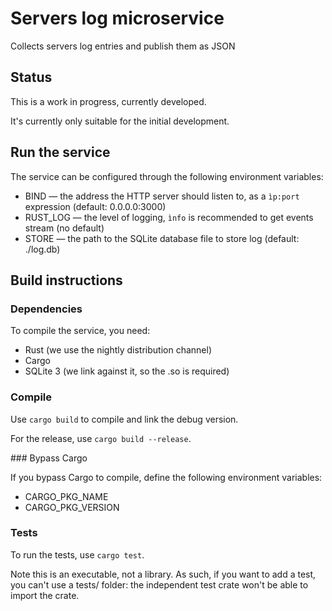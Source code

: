 # Servers log microservice

Collects servers log entries and publish them as JSON

## Status

This is a work in progress, currently developed.

It's currently only suitable for the initial development.

## Run the service

The service can be configured
through the following environment variables:

  * BIND — the address the HTTP server should listen to,
           as a `ìp:port` expression (default: 0.0.0.0:3000)
  * RUST_LOG — the level of logging,
               `ìnfo` is recommended to get events stream (no default) 
  * STORE — the path to the SQLite database file 
            to store log (default: ./log.db)

## Build instructions

### Dependencies

To compile the service, you need:

  * Rust (we use the nightly distribution channel)
  * Cargo
  * SQLite 3 (we link against it, so the .so is required)
  
### Compile

Use `cargo build` to compile and link the debug version.

For the release, use `cargo build --release`.

### Bypass Cargo

If you bypass Cargo to compile, define the following
environment variables:

  * CARGO_PKG_NAME
  * CARGO_PKG_VERSION
  
### Tests

To run the tests, use `cargo test`.

Note this is an executable, not a library.
As such, if you want to add a test, you can't use a tests/ folder:
the independent test crate won't be able to import the crate.
